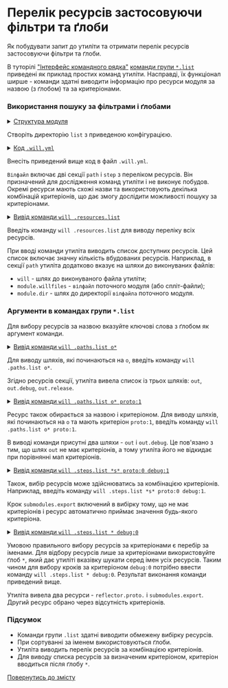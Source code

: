 # Перелік ресурсів застосовуючи фільтри та ґлоби

Як побудувати запит до утиліти та отримати перелік ресурсів застосовуючи фільтри та ґлоби.

В туторілі ["Інтерфейс командного рядка"](CLI.md) [команди групи `*.list`](../concept/Command.md#Таблиця-команд-утиліти-willbe) приведені як приклад простих команд утиліти. Насправді, їх функціонал ширше - команди здатні виводити інформацію про ресурси модуля за назвою (з ґлобом) та за критеріонами.  

### Використання пошуку за фільтрами і ґлобами   

<details>
  <summary><u>Структура модуля</u></summary>

```
list
  └── .will.yml  

```

</details>

Створіть директорію `list` з приведеною конфігурацією.

<details>
  <summary><u>Код <code>.will.yml</code></u></summary>

```yaml
path :

  proto : './proto'
  in : '.'
  out : 'out'
  out.debug :
    path : './out/debug'
    criterion :
      debug : 1
      proto : 1
  out.release :
    path : './out/release'
    criterion :
      debug : 0
      proto : 0

step :

  reflect.proto :
    inherit : predefined.reflect
    reflector :
      reflector::reflect.proto.*=1
    criterion :
      debug : [ 0,1 ]
      proto : 1

  reflect.submodules :
    inherit : predefined.reflect
    reflector :
      reflector::reflect.submodules*=1
    criterion :
      debug : 1
      proto : 0

  delete.out.debug :
    inherit : predefined.delete
    filePath : path::out.debug
    criterion :
      debug : 1

  submodules.export :
    currentPath : path::dirPath
    shell : 'will .each ./module .export'

```

</details>

Внесіть приведений вище код в файл `.will.yml`.

`Вілфайл` включає дві секції `path` i `step` з переліком ресурсів. Він призначений для дослідження команд утиліти і не виконує побудов. Окремі ресурси мають схожі назви та використовують декілька комбінацій критеріонів, що дає змогу дослідити можливості пошуку за критеріонами.  

<details>
  <summary><u>Вивід команди <code>will .resources.list</code></u></summary>

```
[user@user ~]$ will .resources.list
...
About
  enabled : 1 
  values : 
    enabled : 1 
    name : null


path::module.willfiles
  path : .will.yml 
  criterion : 
    predefined : 1

path::module.original.willfiles
  criterion : 
    predefined : 1

path::module.dir
  path : . 
  criterion : 
    predefined : 1

path::local
  criterion : 
    predefined : 1

path::remote
  criterion : 
    predefined : 1

path::current.remote
  criterion : 
    predefined : 1

path::will
  path : ../../../../../../../../usr/lib/node_modules/willbe/proto/dwtools/atop/will/Exec 
  criterion : 
    predefined : 1

path::proto
  path : ./proto

path::in
  path : .

path::out
  path : out

path::out.debug
  path : ./out/debug 
  criterion : 
    debug : 1 
    proto : 1

path::out.release
  path : ./out/release 
  criterion : 
    debug : 0 
    proto : 0

reflector::predefined.common
  ...
  ...

step::reflect.proto.
  criterion : 
    debug : 0 
    proto : 1 
  opts : 
    reflector : reflector::reflect.proto.*=1 
  inherit : 
    predefined.reflect

step::reflect.proto.debug
  criterion : 
    debug : 1 
    proto : 1 
  opts : 
    reflector : reflector::reflect.proto.*=1 
  inherit : 
    predefined.reflect

step::reflect.submodules
  criterion : 
    debug : 1 
    proto : 0 
  opts : 
    reflector : reflector::reflect.submodules*=1 
  inherit : 
    predefined.reflect

step::delete.out.debug
  criterion : 
    debug : 1 
  opts : 
    filePath : path::out.debug 
  inherit : 
    predefined.delete

step::submodules.informal.export
  opts : 
    currentPath : path::dirPath 
    shell : will .each ./module .export 
  inherit : 
    shell.run

```

</details>

Введіть команду `will .resources.list` для виводу переліку всіх ресурсів.

При вводі команди утиліта виводить список доступних ресурсів. Цей список включає значну кількість вбудованих ресурсів. Наприклад, в секції `path` утиліта додатково вказує на шляхи до виконуваних файлів: 

- `will` - шлях до виконуваного файла утиліти;  
- `module.willfiles` - `вілфайл` поточного модуля (або спліт-файли);  
- `module.dir` - шлях до директорії `вілфайла` поточного модуля.  

### Аргументи в командах групи `*.list`

Для вибору ресурсів за назвою вказуйте ключові слова з ґлобом як аргумент команди. 

<details>
  <summary><u>Вивід команди <code>will .paths.list о*</code></u></summary>

```
[user@user ~]$ will .paths.list o*
...
Paths
  out : 'out'
  out.debug : './out/debug'
  out.release : './out/release'

```

</details>

Для виводу шляхів, які починаються на `o`, введіть команду `will .paths.list о*`. 

Згідно ресурсів секції, утиліта вивела список із трьох шляхів: `out`, `out.debug`, `out.release`.

<details>
  <summary><u>Вивід команди <code>will .paths.list о* proto:1</code></u></summary>

```
[user@user ~]$ will .paths.list o* proto:1
...
Paths
  out : 'out'
  out.debug : './out/debug'

```

</details>

Ресурс також обирається за назвою і критеріоном. Для виводу шляхів, які починаються на `o` та мають критеріон `proto:1`, введіть команду `will .paths.list о* proto:1`.

В виводі команди присутні два шляхи - `out` i `out.debug`. Це пов'язано з тим, що шлях `out` не має критеріонів, а тому утиліта його не відкидає при порівнянні мап критеріонів.

<details>
  <summary><u>Вивід команди <code>will .steps.list *s* proto:0 debug:1</code></u></summary>

```
[user@user ~]$ will .steps.list *s* proto:0 debug:1
...
step::reflect.submodules
  criterion :
    debug : 1
    proto : 0
  opts :
    reflector : reflector::reflect.submodules*=1
  inherit :
    predefined.reflect

step::submodules.export
  opts :
    currentPath : path::dirPath
    shell : will .each ./module .export
  inherit :
    shell.run

```

</details>

Також, вибір ресурсів може здійснюватись за комбінацією критеріонів. Наприклад, введіть команду `will .steps.list *s* proto:0 debug:1`.

Крок `submodules.export` включений в вибірку тому, що не має критеріонів і ресурс автоматично приймає значення будь-якого критеріона.  

<details>
  <summary><u>Вивід команди <code>will .steps.list * debug:0</code></u></summary>

```
[user@user ~]$ will .steps.list * debug:0
...
step::reflect.proto.
  criterion :
    debug : 0
    proto : 1
  opts :
    reflector : reflector::reflect.proto.*=1
  inherit :
    predefined.reflect

step::submodules.export
  opts :
    currentPath : path::dirPath
    shell : will .each ./module .export
  inherit :
    shell.run

```

</details>

Умовою правильного вибору ресурсів за критеріонами є перебір за іменами. Для відбору ресурсів лише за критеріонами використовуйте ґлоб `*`, який дає утиліті вказівку шукати серед імен усіх ресурсів. Таким чином для вибору кроків за критеріоном `debug:0` потрібно ввести команду `will .steps.list * debug:0`. Результат виконання команди приведений вище.

Утиліта вивела два ресурси - `reflector.proto.` i `submodules.export`. Другий ресурс обрано через відсутність критеріонів.

### Підсумок   

- Команди групи `.list` здатні виводити обмежену вибірку ресурсів.  
- При сортуванні за іменем використовуються ґлоби.  
- Утиліта виводить перелік ресурсів за комбінацією критеріонів.
- Для виводу списка ресурсів за визначеним критеріоном, критеріон вводиться після ґлобу `*`.

[Повернутись до змісту](../README.md#tutorials)

